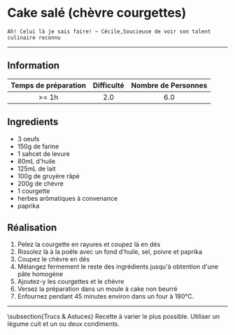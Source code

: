 # Cake salé (chèvre courgettes)

`Ah! Celui là je sais faire! ~ Cécile,Soucieuse de voir son talent culinaire reconnu`

---

## Information

| Temps de préparation  | Difficulté    | Nombre de Personnes |
|:---------------------:|:-------------:|:-------------------:|
| >= 1h            | 2.0  | 6.0        |

## Ingredients

- 3 oeufs
- 150g de farine
- 1 sahcet de levure
- 80mL d'huile
- 125mL de lait
- 100g de gruyère râpé
- 200g de chèvre
- 1 courgette
- herbes arômatiques à convenance
- paprika


## Réalisation

1. Pelez la courgette en rayures et coupez là en dés
1. Rissolez là à la poêle avec un fond d'huile, sel, poivre et paprika
1. Coupez le chèvre en dés
1. Mélangez fermement le reste des ingrédients jusqu'à obtention d'une pâte homogène
1. Ajoutez-y les courgettes et le chèvre
1. Versez la préparation dans un moule à cake non beurré
1. Enfournez pendant 45 minutes environ dans un four à 180°C.


---

\subsection{Trucs \& Astuces}
	Recette à varier le plus possible. Utiliser un légume cuit et un ou deux condiments. 
